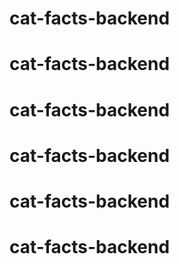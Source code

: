 # cat-facts-backend
# cat-facts-backend
# cat-facts-backend
# cat-facts-backend
# cat-facts-backend
# cat-facts-backend
